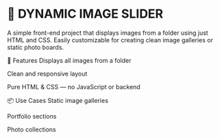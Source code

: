 # 🌄 DYNAMIC IMAGE SLIDER

A simple front-end project that displays images from a folder using just HTML and CSS. Easily customizable for creating clean image galleries or static photo boards.

🔧 Features
Displays all images from a folder

Clean and responsive layout

Pure HTML & CSS — no JavaScript or backend

📦 Use Cases
Static image galleries

Portfolio sections

Photo collections
